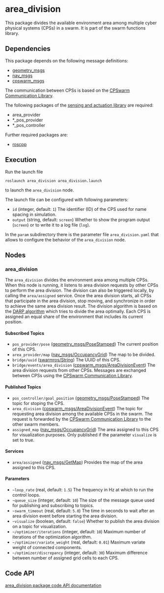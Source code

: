 # area_division

This package divides the available environment area among multiple cyber physical systems (CPSs) in a swarm. It is part of the swarm functions library.

## Dependencies
This package depends on the following message definitions:
* [geometry_msgs](https://wiki.ros.org/geometry_msgs)
* [nav_msgs](https://wiki.ros.org/nav_msgs)
* [cpswarm_msgs](https://cpswarm.github.io/cpswarm_msgs/html/index-msg.html)

The communication between CPSs is based on the [CPSwarm Communication Library](https://github.com/cpswarm/swarmio).

The following packages of the [sensing and actuation library](https://github.com/cpswarm/sensing_actuation) are required:
* area_provider
* *_pos_provider
* *_pos_controller

Further required packages are:
* [roscpp](https://wiki.ros.org/roscpp/)

## Execution
Run the launch file
```
roslaunch area_division area_division.launch
```
to launch the `area_division` node.

The launch file can be configured with following parameters:
* `id` (integer, default: `1`)
  The identifier (ID) of the CPS used for name spacing in simulation.
* `output` (string, default: `screen`)
  Whether to show the program output (`screen`) or to write it to a log file (`log`).

In the `param` subdirectory there is the parameter file `area_division.yaml` that allows to configure the behavior of the `area_division` node.

## Nodes

### area_division
The `area_division` divides the environment area among multiple CPSs. When this node is running, it listens to area division requests by other CPSs to perform the area division. The division can also be triggered locally, by calling the `area/assigned` service. Once the area division starts, all CPSs that participate in the area division, stop moving, and synchronize in order to achieve the same area division result. The division algorithm is based on the [DARP algorithm](https://github.com/athakapo/DARP) which tries to divide the area optimally. Each CPS is assigned an equal share of the environment that includes its current position.

#### Subscribed Topics
* `pos_provider/pose` ([geometry_msgs/PoseStamped](https://docs.ros.org/api/geometry_msgs/html/msg/PoseStamped.html))
  The current position of this CPS.
* `area_provider/map` ([nav_msgs/OccupancyGrid](http://docs.ros.org/api/nav_msgs/html/msg/OccupancyGrid.html))
  The map to be divided.
* `bridge/uuid` ([swarmros/String](https://cpswarm.github.io/swarmio/swarmros/msg/String.html))
  The UUID of this CPS.
* `bridge/events/area_division` ([cpswarm_msgs/AreaDivisionEvent](https://cpswarm.github.io/cpswarm_msgs/html/msg/AreaDivisionEvent.html))
  The area division requests from other CPSs. Messages are exchanged between CPSs using the [CPSwarm Communication Library](https://github.com/cpswarm/swarmio).

#### Published Topics
* `pos_controller/goal_position` ([geometry_msgs/PoseStamped](https://docs.ros.org/api/geometry_msgs/html/msg/PoseStamped.html))
  The topic for stoping the CPS.
* `area_division` ([cpswarm_msgs/AreaDivisionEvent](https://cpswarm.github.io/cpswarm_msgs/html/msg/AreaDivisionEvent.html))
  The topic for requesting area division among the available CPSs in the swarm. The request is forwarded by the [CPSwarm Communication Library](https://github.com/cpswarm/swarmio) to the other swarm members.
* `assigned_map` ([nav_msgs/OccupancyGrid](http://docs.ros.org/api/nav_msgs/html/msg/OccupancyGrid.html))
  The area assigned to this CPS for visualization purposes. Only published if the parameter `visualize` is set to true.

#### Services
* `area/assigned` ([nav_msgs/GetMap](http://docs.ros.org/api/nav_msgs/html/srv/GetMap.html))
  Provides the map of the area assigned to this CPS.

#### Parameters
* `~loop_rate` (real, default: `1.5`)
  The frequency in Hz at which to run the control loops.
* `~queue_size` (integer, default: `10`)
  The size of the message queue used for publishing and subscribing to topics.
* `~swarm_timeout` (real, default: `5.0`)
  The time in seconds to wait after an area division event before starting the area division.
* `~visualize` (boolean, default: `false`)
  Whether to publish the area division on a topic for visualization.
* `~/optimizer/iterations` (integer, default: `10`)
  Maximum number of iterations of the optimization algorithm.
* `~/optimizer/variate_weight` (real, default: `0.01`)
  Maximum variate weight of connected components.
* `~/optimizer/discrepancy` (integer, default: `30`)
  Maximum difference between number of assigned grid cells to each CPS.

## Code API
[area_division package code API documentation](https://cpswarm.github.io/swarm_functions/area_division/docs/html/files.html)
